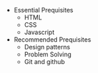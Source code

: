 * Essential Prequisites
	* HTML
	* CSS
	* Javascript
* Recommended Prequisites
	* Design patterns
	* Problem Solving
	* Git and github
